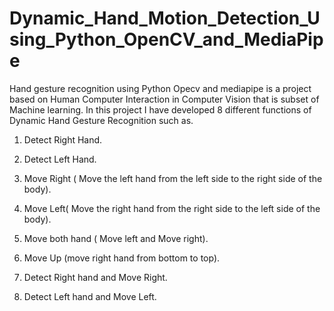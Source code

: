 # Dynamic_Hand_Motion_Detection_Using_Python_OpenCV_and_MediaPipe
Hand gesture recognition using Python Opecv and mediapipe 
is a project based on Human Computer Interaction in Computer Vision that is subset of Machine learning.
In this project I have developed 8 different functions of 
Dynamic Hand Gesture Recognition such as. 

1. Detect Right Hand.

2. Detect Left Hand.

3. Move Right ( Move the left hand from the left side to the right side of the body).

4. Move Left( Move the right hand from the right side to the left side of the body).

5. Move both hand ( Move left and Move right).

6. Move Up (move right hand from bottom to top).

7. Detect Right hand and Move Right.

8. Detect Left hand and Move Left.
